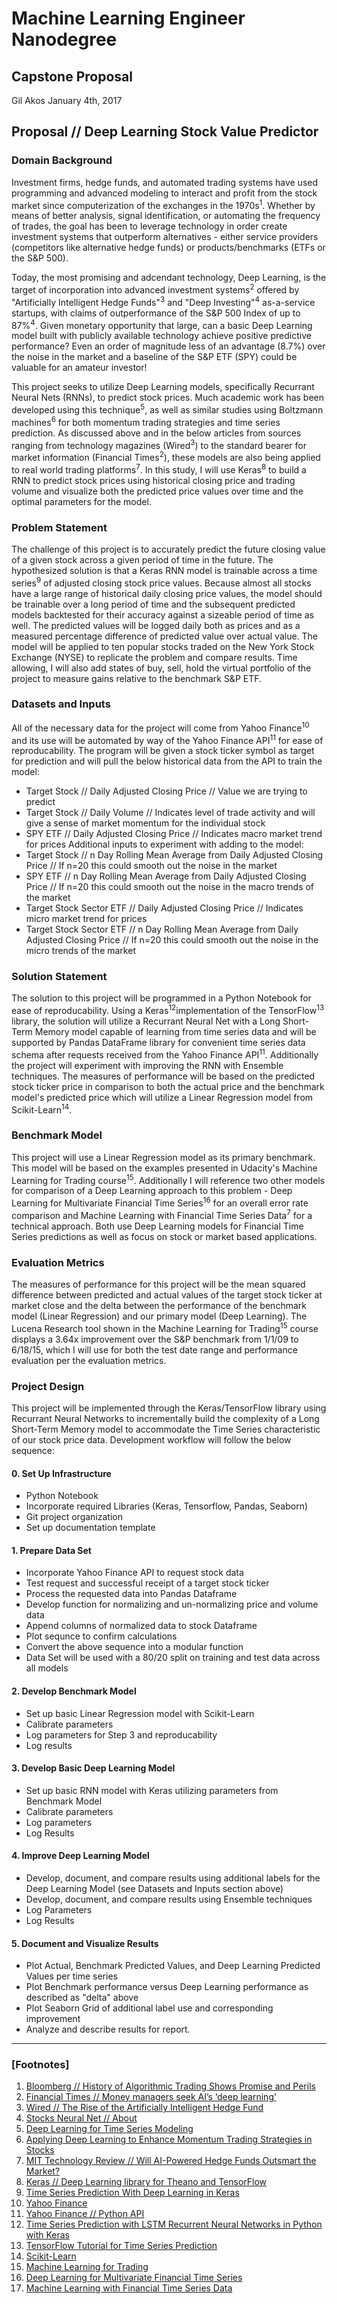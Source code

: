 # Machine Learning Engineer Nanodegree
## Capstone Proposal
Gil Akos 
January 4th, 2017

## Proposal // Deep Learning Stock Value Predictor

### Domain Background
Investment firms, hedge funds, and automated trading systems have used programming and advanced modeling to interact and profit from the stock market since computerization of the exchanges in the 1970s<sup>1</sup>.  Whether by means of better analysis, signal identification, or automating the frequency of trades, the goal has been to leverage technology in order create investment systems that outperform alternatives - either  service providers (competitors like alternative hedge funds) or products/benchmarks (ETFs or the S&P 500). 

Today, the most promising and adcendant technology, Deep Learning, is the target of incorporation into advanced investment systems<sup>2</sup> offered by "Artificially Intelligent Hedge Funds"<sup>3</sup> and "Deep Investing"<sup>4</sup> as-a-service startups, with claims of outperformance of the S&P 500 Index of up to 87%<sup>4</sup>. Given monetary opportunity that large, can a basic Deep Learning model built with publicly available technology achieve positive predictive performance? Even an order of magnitude less of an advantage (8.7%) over the noise in the  market and a baseline of the S&P ETF (SPY) could be valuable for an amateur investor!

This project seeks to utilize Deep Learning models, specifically Recurrant Neural Nets (RNNs), to predict stock prices. Much academic work has been developed using this technique<sup>5</sup>, as well as similar studies using Boltzmann machines<sup>6</sup> for both momentum trading strategies and time series prediction. As discussed above and in the below articles from sources ranging from technology magazines (Wired<sup>3</sup>) to the standard bearer for market information (Financial Times<sup>2</sup>), these models are also being applied to real world trading platforms<sup>7</sup>. In this study, I will use Keras<sup>8</sup> to build a RNN to predict stock prices using historical closing price and trading volume and visualize both the predicted price values over time and the optimal parameters for the model.

### Problem Statement
The challenge of this project is to accurately predict the future closing value of a given stock across a given period of time in the future. The hypothesized solution is that a Keras RNN model is trainable across a time series<sup>9</sup> of adjusted closing stock price values. Because almost all stocks have a large range of historical daily closing price values, the model should be trainable over a long period of time and the subsequent predicted models backtested for their accuracy against a sizeable period of time as well. The predicted values will be logged daily both as prices and as a measured percentage difference of predicted value over actual value. The model will be applied to ten popular stocks traded on the New York Stock Exchange (NYSE) to replicate the problem and compare results. Time allowing, I will also add states of buy, sell, hold the virtual portfolio of the project to measure gains relative to the benchmark S&P ETF.

### Datasets and Inputs 
All of the necessary data for the project will come from Yahoo Finance<sup>10</sup> and its use will be automated by way of the Yahoo Finance API<sup>11</sup> for ease of reproducability. The program will be given a stock ticker symbol as target for prediction and will pull the below historical data from the API to train the model:
- Target Stock // Daily Adjusted Closing Price // Value we are trying to predict 
- Target Stock // Daily Volume // Indicates level of trade activity and will give a sense of market momentum for the individual stock
- SPY ETF // Daily Adjusted Closing Price // Indicates macro market trend for prices
Additional inputs to experiment with adding to the model:
- Target Stock // n Day Rolling Mean Average from Daily Adjusted Closing Price // If n=20 this could smooth out the noise in the market
- SPY ETF // n Day Rolling Mean Average from Daily Adjusted Closing Price // If n=20 this could smooth out the noise in the macro trends of the market
- Target Stock Sector ETF // Daily Adjusted Closing Price // Indicates micro market trend for prices
- Target Stock Sector ETF // n Day Rolling Mean Average from Daily Adjusted Closing Price // If n=20 this could smooth out the noise in the micro trends of the market

### Solution Statement
The solution to this project will be programmed in a Python Notebook for ease of reproducability. Using a Keras<sup>12</sup>implementation of the TensorFlow<sup>13</sup> library, the solution will utilize a Recurrant Neural Net with a Long Short-Term Memory model capable of learning from time series data and will be supported by Pandas DataFrame library for convenient time series data schema after requests received from the Yahoo Finance API<sup>11</sup>. Additionally the project will experiment with improving the RNN with Ensemble techniques. The measures of performance will be based on the predicted stock ticker price in comparison to both the actual price and the benchmark model's predicted price which will utilize a Linear Regression model from Scikit-Learn<sup>14</sup>.

### Benchmark Model
This project will use a Linear Regression model as its primary benchmark. This model will be based on the examples presented in Udacity's Machine Learning for Trading course<sup>15</sup>. Additionally I will reference two other models for comparison of a Deep Learning approach to this problem - Deep Learning for Multivariate Financial Time Series<sup>16</sup> for an overall error rate comparison and Machine Learning with Financial Time Series Data<sup>7</sup> for a technical approach. Both use Deep Learning models for Financial Time Series predictions as well as focus on stock or market based applications.

### Evaluation Metrics
The measures of performance for this project will be the mean squared difference between predicted and actual values of the target stock ticker at market close and the delta between the performance of the benchmark model (Linear Regression) and our primary model (Deep Learning). The Lucena Research tool shown in the Machine Learning for Trading<sup>15</sup> course displays a 3.64x improvement over the S&P benchmark from 1/1/09 to 6/18/15, which I will use for both the test date range and performance evaluation per the evaluation metrics.

### Project Design
This project will be implemented through the Keras/TensorFlow library using Recurrant Neural Networks to incrementally build the complexity of a Long Short-Term Memory model to accommodate the Time Series characteristic of our stock price data. Development workflow will follow the below sequence:

#### 0. Set Up Infrastructure
- Python Notebook
- Incorporate required Libraries (Keras, Tensorflow, Pandas, Seaborn)
- Git project organization
- Set up documentation template

#### 1. Prepare Data Set 
- Incorporate Yahoo Finance API to request stock data
- Test request and successful receipt of a target stock ticker
- Process the requested data into Pandas Dataframe
- Develop function for normalizing and un-normalizing price and volume data
- Append columns of normalized data to stock Dataframe
- Plot sequnce to confirm calculations
- Convert the above sequence into a modular function
- Data Set will be used with a 80/20 split on training and test data across all models

#### 2. Develop Benchmark Model
- Set up basic Linear Regression model with Scikit-Learn
- Calibrate parameters 
- Log parameters for Step 3 and reproducability
- Log results

#### 3. Develop Basic Deep Learning Model
- Set up basic RNN model with Keras utilizing parameters from Benchmark Model
- Calibrate parameters
- Log parameters
- Log Results

#### 4. Improve Deep Learning Model
- Develop, document, and compare results using additional labels for the Deep Learning Model (see Datasets and Inputs section above)
- Develop, document, and compare results using Ensemble techniques
- Log Parameters
- Log Results

#### 5. Document and Visualize Results
- Plot Actual, Benchmark Predicted Values, and Deep Learning Predicted Values per time series
- Plot Benchmark performance versus Deep Learning performance as described as "delta" above
- Plot Seaborn Grid of additional label use and corresponding improvement
- Analyze and describe results for report.

-----------

### [Footnotes]
1. [Bloomberg // History of Algorithmic Trading Shows Promise and Perils](https://www.bloomberg.com/view/articles/2012-08-08/history-of-algorithmic-trading-shows-promise-and-perils)
2. [Financial Times // Money managers seek AI’s ‘deep learning’](https://www.ft.com/content/9278d1b6-1e02-11e6-b286-cddde55ca122)
3. [Wired // The Rise of the Artificially Intelligent Hedge Fund](https://www.wired.com/2016/01/the-rise-of-the-artificially-intelligent-hedge-fund/)
4. [Stocks Neural Net // About](https://stocksneural.net/about)
5. [Deep Learning for Time Series Modeling](http://cs229.stanford.edu/proj2012/BussetiOsbandWong-DeepLearningForTimeSeriesModeling.pdf)
6. [Applying Deep Learning to Enhance Momentum Trading Strategies in Stocks](http://cs229.stanford.edu/proj2013/TakeuchiLee-ApplyingDeepLearningToEnhanceMomentumTradingStrategiesInStocks.pdf)
7. [MIT Technology Review // Will AI-Powered Hedge Funds Outsmart the Market?](https://www.technologyreview.com/s/600695/will-ai-powered-hedge-funds-outsmart-the-market/)
8. [Keras // Deep Learning library for Theano and TensorFlow](https://keras.io)
9. [Time Series Prediction With Deep Learning in Keras](http://machinelearningmastery.com/time-series-prediction-with-deep-learning-in-python-with-keras/)
10. [Yahoo Finance](http://finance.yahoo.com/)
11. [Yahoo Finance // Python API](https://pypi.python.org/pypi/yahoo-finance)
12. [Time Series Prediction with LSTM Recurrent Neural Networks in Python with Keras](http://machinelearningmastery.com/time-series-prediction-lstm-recurrent-neural-networks-python-keras/)
13. [TensorFlow Tutorial for Time Series Prediction](https://github.com/tgjeon/TensorFlow-Tutorials-for-Time-Series) 
14. [Scikit-Learn](http://scikit-learn.org/) 
15. [Machine Learning for Trading](https://www.udacity.com/course/machine-learning-for-trading--ud501)
16. [Deep Learning for Multivariate Financial Time Series](http://www.math.kth.se/matstat/seminarier/reports/M-exjobb15/150612a.pdf)
17. [Machine Learning with Financial Time Series Data](https://cloud.google.com/solutions/machine-learning-with-financial-time-series-data)